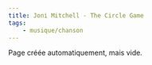 ```yaml
---
title: Joni Mitchell - The Circle Game
tags:
    - musique/chanson
---
```


Page créée automatiquement, mais vide.
